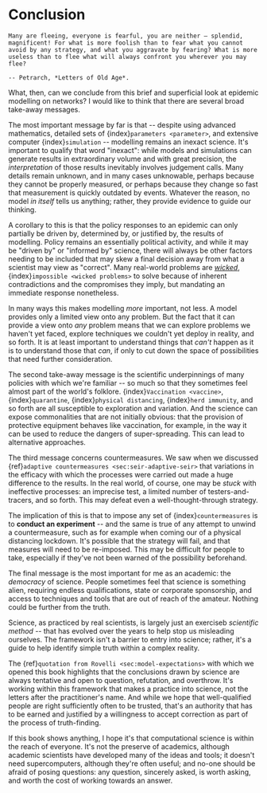 # Conclusion

```{epigraph}
Many are fleeing, everyone is fearful, you are neither – splendid,
magnificent! For what is more foolish than to fear what you cannot
avoid by any strategy, and what you aggravate by fearing? What is more
useless than to flee what will always confront you wherever you may
flee?

-- Petrarch, *Letters of Old Age*.
```

What, then, can we conclude from this brief and superficial look at
epidemic modelling on networks? I would like to think that there are
several broad take-away messages.

The most important message by far is that -- despite using advanced
mathematics, detailed sets of {index}`parameters <parameter>`, and extensive computer
{index}`simulation` -- modelling remains an inexact science. It's important to
qualify that word "inexact": while models and simulations can generate
results in extraordinary volume and with great precision, the
*interpretation* of those results inevitably involves judgement
calls. Many details remain unknown, and in many cases unknowable,
perhaps because they cannot be properly measured, or perhaps because
they change so fast that measurement is quickly outdated by
events. Whatever the reason, no model *in itself* tells us anything;
rather, they provide evidence to guide our thinking.

A corollary to this is that the policy responses to an epidemic can
only partially be driven by, determined by, or justified by, the
results of modelling. Policy remains an essentially political
activity, and while it may be "driven by" or "informed by" science,
there will always be other factors needing to be included that may
skew a final decision away from what a scientist may view as
"correct". Many real-world problems are
[*wicked*](https://en.wikipedia.org/wiki/Wicked_problem),
{index}`impossible <wicked problems>`
to solve because of inherent contradictions and the compromises they
imply, but mandating an immediate response nonetheless.

In many ways this makes modelling *more* important, not less. A model
provides only a limited view onto any problem. But the fact that it
can provide a view onto *any* problem means that we can explore
problems we haven't yet faced, explore techniques we couldn't yet
deploy in reality, and so forth. It is at least important to
understand things that *can't* happen as it is to understand those
that *can*, if only to cut down the space of possibilities that need
further consideration.

The second take-away message is the scientific underpinnings of many
policies with which we're familiar -- so much so that they sometimes
feel almost part of the world's folklore. {index}`Vaccination <vaccine>`, {index}`quarantine`,
{index}`physical distancing`, {index}`herd immunity`, and so forth are all susceptible to
exploration and variation. And the science can expose commonalities
that are not initially obvious: that the provision of protective
equipment behaves like vaccination, for example, in the way it can be
used to reduce the dangers of super-spreading. This can lead to
alternative approaches.

The third message concerns countermeasures. We saw when we discussed
{ref}`adaptive countermeasures <sec:seir-adaptive-seir>` that
variations in the efficacy with which the processes were carried out
made a huge difference to the results. In the real world, of course,
one may be *stuck* with ineffective processes: an imprecise test, a
limited number of testers-and-tracers, and so forth. This may defeat
even a well-thought-through strategy.

The implication of this is that to impose any set of
{index}`countermeasures` is to **conduct an experiment** -- and the same
is true of any attempt to unwind a countermeasure, such as for example
when coming our of a physical distancing lockdown. It's possible that
the strategy will fail, and that measures will need to be
re-imposed. This may be difficult for people to take, especially if
they've not been warned of the possibility beforehand.

The final message is the most important for me as an academic: the
*democracy* of science. People sometimes feel that science is something
alien, requiring endless qualifications, state or corporate
sponsorship, and access to techniques and tools that are out of reach
of the amateur. Nothing could be further from the truth.

Science, as practiced by real scientists, is largely just an exerciseb
*scientific method* -- that has evolved over the years to help stop us
misleading ourselves. The framework isn't a barrier to entry into
science; rather, it's a guide to help identify simple truth within a
complex reality. 

The {ref}`quotation from Rovelli <sec:model-expectations>` with which
we opened this book highlights that the conclusions drawn by science
are always tentative and open to question, refutation, and
overthrow. It's working within this framework that makes a practice
into science, not the letters after the practitioner's name. And while
we hope that well-qualified people are right sufficiently often to be
trusted, that's an authority that has to be earned and justified by a
willingness to accept correction as part of the process of
truth-finding.

If this book shows anything, I hope it's that computational science is
within the reach of everyone. It's not the preserve of academics,
although academic scientists have developed many of the ideas and
tools; it doesn't need supercomputers, although they're often useful;
and no-one should be afraid of posing questions: any question,
sincerely asked, is worth asking, and worth the cost of working
towards an answer.




